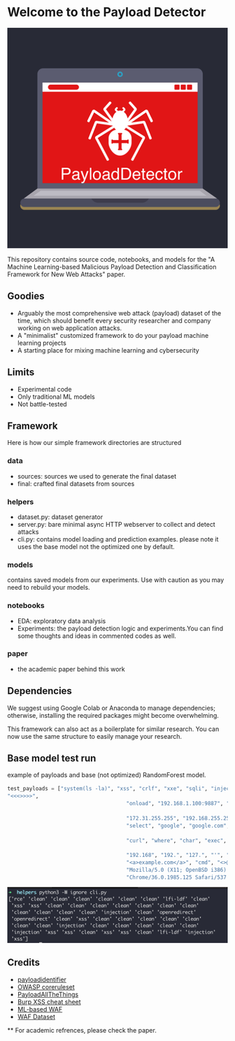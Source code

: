# Welcome to the Payload Detector  


![PayloadDetector](./screenshots/PayloadDetector.png)

This repository contains source code, notebooks, and models for the "A Machine Learning-based Malicious Payload Detection and Classification Framework for New Web Attacks" paper.


## Goodies
- Arguably the most comprehensive web attack (payload) dataset of the time, which should benefit every security researcher and company working on web application attacks. 
- A "minimalist" customized framework to do your payload machine learning projects 
- A starting place for mixing machine learning and cybersecurity 

## Limits
- Experimental code
- Only traditional ML models 
- Not battle-tested 


## Framework
Here is how our simple framework directories are structured 

### data   

- sources: sources we used to generate the final dataset 
- final: crafted final datasets from sources 

### helpers

- dataset.py: dataset generator 
- server.py: bare minimal async HTTP webserver to collect and detect attacks
- cli.py: contains model loading and prediction examples. please note it uses the base model not the optimized one by default.

### models

contains saved models from our experiments. Use with caution as you may need to rebuild your models. 

### notebooks 

- EDA: exploratory data analysis 
- Experiments: the payload detection logic and experiments.You can find some thoughts and ideas in commented codes as well.  

### paper 

- the academic paper behind this work 



## Dependencies

We suggest using Google Colab or Anaconda to manage dependencies; otherwise, installing the required packages might become overwhelming.


This framework can also act as a boilerplate for similar research. You can now use the same structure to easily manage your research.


## Base model test run

example of payloads and base (not optimized) 
RandomForest model.


```python
test_payloads = ["system(ls -la)", "xss", "crlf", "xxe", "sqli", "injection", "../../../../wow", "passwd", "etc", "onmouseover",
"<<<>>>>",
                                      "onload", "192.168.1.100:9887", "127.0.0.1", "10.255.255.255", "host", "localhost"
                                                                                                             "10.0.0.0",
                                      "172.31.255.255", "192.168.255.255", "192.168.0.0", "172.16.0.0", "wait", "count",
                                      "select", "google", "google.com", "www.google.com", "alert", "alert(1)"
                                                                                                   "bin", "bash",
                                      "curl", "where", "char", "exec", "cgi", "extractvalue", "1", "2", "3"
                                                                                                        "tftp",
                                      "192.168", "192.", "127.", "'", "<>",
                                      "<a>example.com</a>", "cmd", "<>@!@#$%^&*()_+", "<b>example.com<<>>@",
                                      "Mozilla/5.0 (X11; OpenBSD i386) AppleWebKit/537.36 (KHTML, like Gecko) "
                                      "Chrome/36.0.1985.125 Safari/537.36" , "../../etc/passwd" , "and 1=1--" , "<svg/onload=alert(0)"]
```

![RFBaseModel](./screenshots/cli.png)


## Credits

- [payloadidentifier](https://github.com/tarcisio-marinho/PayloadIdentifier)
- [OWASP coreruleset](https://github.com/coreruleset/coreruleset)
- [PayloadAllTheThings](https://github.com/swisskyrepo/PayloadsAllTheThings)
- [Burp XSS cheat sheet](https://portswigger.net/web-security/cross-site-scripting/cheat-sheet)
- [ML-based WAF](https://github.com/vladan-stojnic/ML-based-WAF)
- [WAF Dataset](https://github.com/grananqvist/Machine-Learning-Web-Application-Firewall-and-Dataset)

** For academic refrences, please check the paper.





